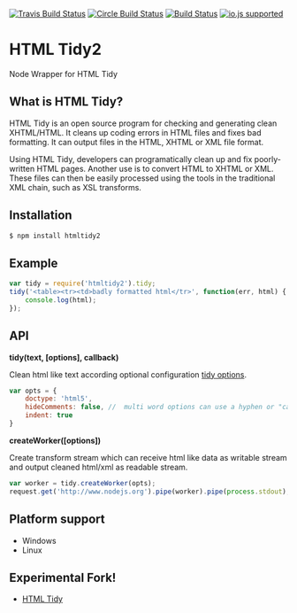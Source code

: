 [![Travis Build Status](http://img.shields.io/travis/ayhankuru/htmltidy2.svg?style=flat-square)](https://travis-ci.org/ayhankuru/htmltidy2) [![Circle Build Status](https://img.shields.io/circleci/project/ayhankuru/htmltidy2.svg?style=flat-square)](https://circleci.com/gh/ayhankuru/htmltidy2) [![Build Status](https://img.shields.io/david/ayhankuru/htmltidy2.svg?style=flat-square)](https://david-dm.org/ayhankuru/htmltidy2) [![io.js supported](https://img.shields.io/badge/io.js-supported-green.svg?style=flat-square)](https://iojs.org)





HTML Tidy2
=========

Node Wrapper for HTML Tidy

What is HTML Tidy?
-----------------
HTML Tidy is an open source program for checking and generating clean XHTML/HTML.
It cleans up coding errors in HTML files and fixes bad formatting.
It can output files in the HTML, XHTML or XML file format.

Using HTML Tidy, developers can programatically clean up and fix poorly-written HTML pages.
Another use is to convert HTML to XHTML or XML.
These files can then be easily processed using the tools in the traditional XML chain,
such as XSL transforms.

Installation
------------
```sh
$ npm install htmltidy2
```

Example
-------

```javascript
var tidy = require('htmltidy2').tidy;
tidy('<table><tr><td>badly formatted html</tr>', function(err, html) {
    console.log(html);
});
```

API
---
__tidy(text, [options], callback)__

Clean html like text according optional configuration [tidy options](http://w3c.github.com/tidy-html5/quickref.html).

```javascript
var opts = {
    doctype: 'html5',
    hideComments: false, //  multi word options can use a hyphen or "camel case"
    indent: true
}
```
__createWorker([options])__

Create transform stream which can receive html like data as writable stream and output cleaned html/xml as readable stream.

```javascript
var worker = tidy.createWorker(opts);
request.get('http://www.nodejs.org').pipe(worker).pipe(process.stdout);
```

Platform support
----------------
* Windows
* Linux


Experimental Fork!
-------
* [HTML Tidy](https://github.com/vavere/htmltidy) 



